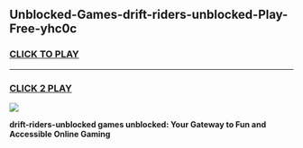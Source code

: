 
## Unblocked-Games-drift-riders-unblocked-Play-Free-yhc0c
<h3>
<a href="https://premium76.site?title=drift-riders-unblocked&ref=23A">CLICK TO PLAY</a></h3>
<hr>

<h3>
<a href="https://premium76.site?title=drift-riders-unblocked&ref=23A">CLICK 2 PLAY</a>
  
</h3>

<a href="https://premium76.site?title=drift-riders-unblocked&ref=23A"><img src="https://clearcache.store/games.png"></a>


**drift-riders-unblocked games unblocked: Your Gateway to Fun and Accessible Online Gaming**
